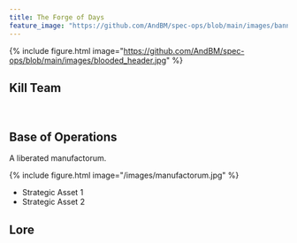 ```yaml
---
title: The Forge of Days
feature_image: "https://github.com/AndBM/spec-ops/blob/main/images/banner_landscape.jpg"
---
```


{% include figure.html image="https://github.com/AndBM/spec-ops/blob/main/images/blooded_header.jpg" %}

## Kill Team



<br>

## Base of Operations

A liberated manufactorum.

{% include figure.html image="/images/manufactorum.jpg" %}

* Strategic Asset 1
* Strategic Asset 2



## Lore
